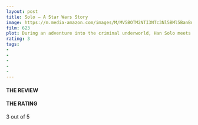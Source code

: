 ```yaml
---
layout: post
title: Solo — A Star Wars Story
image: https://m.media-amazon.com/images/M/MV5BOTM2NTI3NTc3Nl5BMl5BanBnXkFtZTgwNzM1OTQyNTM@._V1_UX182_CR0,0,182,268_AL_.jpg
film: 623
plot: During an adventure into the criminal underworld, Han Solo meets his future co-pilot Chewbacca and encounters Lando Calrissian years before joining the Rebellion.
rating: 3
tags:
- 
- 
- 
- 
- 
---
```


#### THE REVIEW


#### THE RATING
3 out of 5